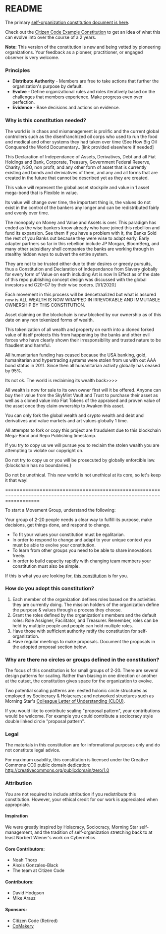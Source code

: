 # README

The primary [self-organization constitution document is here](CONSTITUTION.md).

Check out the [Citizen Code Example Constitution](citizen-code-constitution-example/README.md) to get an idea of what this can evolve into over the course of a 2 years.

**Note:** This version of the constitution is new and being vetted by pioneering organizations. Your feedback as a pioneer, practitioner, or engaged observer is very welcome.

### Principles

* **Distribute Authority** - Members are free to take actions that further the organization's purpose by default.
* **Evolve** - Define organizational rules and roles iteratively based on the challenges that members experience. Make progress even over perfection.
* **Evidence** - Base decisions and actions on evidence.

### Why is this constitution needed?

The world is in chaos and mismanagement is prolific and the current global controllers such as the disenfranchized oil corps who used to run the food and medical and other systems they had taken over time {See How Big Oil Conquered the World Documentary.. [link provided elsewhere if needed]

This Declaration of Independance of Assets, Derivatives, Debt and all Fiat Holdings and Bank, Corporate, Treasury, Government Federal Reserve, Charity, NGO, non profit, and any other form of asset that is currently existing and bonds and deriviatives of them, and any and all forms that are created in the future that cannot be described yet as they are created.

This value will represent the global asset stockpile and value in 1 asset mega-bond that is Flexible in value.

Its value will change over time, the important thing is, the values do not exist in the control of the bankers any longer and can be redistributed fairly and evenly over time.

The monopoly on Money and Value and Assets is over.  This paradigm has ended as the wise bankers know already who have joined this rebellion and fund its expansion.  See them if you have a problem with it, the Banks Sold the rest of you Banks out because they were wise to adapt early.  Early adapter partners so far in this rebellion include JP Morgan, BloomBerg, and many other subsidiary shell companies the banks are working through in stealthy hidden ways to subvert the entire system.

They are not to be trusted either due to their desires or greedy pursuits, thus a Constitution and Declaration of Independance from Slavery globally for every form of Value on earth including Art is now In Effect as of the date of this repo publishing concept design was discussed with the global investors and G20-G7 by their wise coders.  [1/1/2020]


Each movement in this process will be dencetraalized but what is assured now is ALL WEALTH IS NOW WRAPPED IN IRREVOKABLE AND IMMUTABLE OWNERSHIP BY THIS CONSTITUTION.

Asset claiming on the blockchain is now blocked by our ownership as of this date on any non tokenized forms of wealth.

This tokenization of all wealth and property on earth into a cloned forked value of itself protects this from happening by the banks and other evil forces who have clearly shown their irresponsibility and trusted nature to be fraudlent and harmful.

All humanitarian funding has ceased because the USA banking, gold, humanitarian and hypertrading systems were stolen from us with out AAA bond status in 2011.  Since then all humanitarian activity globally has ceased by 95%.


Its not ok.  The world is reclaiming its wealth back>>>>

All wealth is now for sale to its own owner first will it be offered.  Anyone can buy their value from the SkyMint Vault and Trust to purchase their asset as well as a cloned value into Fiat Tokens of the appraised and proven value of the asset once they claim ownership to Awaken this asset.

You can only fork the global wealth and crypto wealth and debt and derivatives and value markets and art values globally 1 time.


All attempts to fork or copy this project are fraudulent due to this blockchain Mega-Bond and Repo Publishing timestamp.

If you try to copy us we will pursue you to reclaim the stolen wealth you are attempting to violate our copyright on.

Do not try to copy us or you will be prosecuted by globally enforcible law.  {blockchain has no boundaries.}

Do not be unethical.  This new world is not unethical at its core, so let's keep it that way!

========================================================================================================================



To start a Movement Group, understand the following:

Your group of 2-20 people needs a clear way to fulfill its purpose, make decisions, get things done, and respond to change.
* To fit your values your constitution must be egalitarian.
* In order to respond to change and adapt to your unique context you must be able to evolve your constitution.
* To learn from other groups you need to be able to share innovations freely.
* In order to build capacity rapidly with changing team members your constitution must also be simple.

If this is what you are looking for, [this constitution](CONSTITUTION.md) is for you.

### How do you adopt this constitution?

1. Each member of the organization defines roles based on the activities they are currently doing. The mission holders of the organization define the purpose & values through a process they choose.
2. Grant the roles defined by the organization's members and the default roles: Role Assigner, Facilitator, and Treasurer. Remember, roles can be held by multiple people and people can hold multiple roles.
3. Have those with sufficient authority ratify the constitution for self-organization.
4. Have regular meetings to make proposals. Document the proposals in the adopted proposal section below.

### Why are there no circles or groups defined in the constitution?

The focus of this constitution is for small groups of 2-20. There are several design patterns for scaling. Rather than biasing in one direction or another at the outset, the constitution gives space for the organization to evolve.

Two potential scaling patterns are: nested holonic circle structures as employed by Sociocracy & Holacracy; and networked structures such as Morning Star's [Colleague Letter of Understanding (CLOU)](http://www.managementexchange.com/story/colleague-letter-understanding-replacing-jobs-commitments).

If you would like to contribute scaling "proposal pattern", your contributions would be welcome. For example you could contribute a sociocracy style double linked circle "proposal pattern".

### Legal

The materials in this constitution are for informational purposes only and do not constitute legal advice.

For maximum usability, this constitution is licensed under the Creative Commons CC0 public domain dedication:
http://creativecommons.org/publicdomain/zero/1.0

### Attribution

You are not required to include attribution if you redistribute this constitution. However, your ethical credit for our work is appreciated when appropriate.

#### Inspiration

We were greatly inspired by Holacracy, Sociocracy, Morning Star self-management, and the tradition of self-organization stretching back to at least Norbert Wiener's work on Cybernetics.

#### Core Contributors:

* Noah Thorp
* Alexis Gonzales-Black
* The team at Citizen Code

#### Contributors:

* David Hodgson
* Mike Arauz

#### Sponsors:

* Citizen Code (Retired)
* [CoMakery](https://www.comakery.com)
